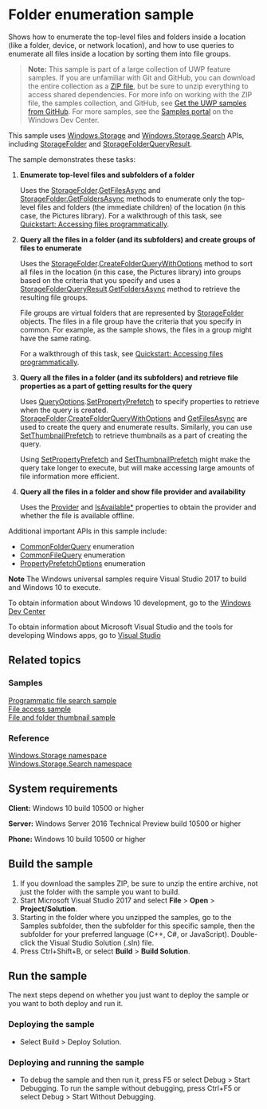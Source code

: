 ﻿<!---
  category: FilesFoldersAndLibraries
  samplefwlink: http://go.microsoft.com/fwlink/p/?LinkId=619993
--->

# Folder enumeration sample

Shows how to enumerate the top-level files and folders inside a location (like a folder, device, or network location), 
and how to use queries to enumerate all files inside a location by sorting them into file groups.

> **Note:** This sample is part of a large collection of UWP feature samples. 
> If you are unfamiliar with Git and GitHub, you can download the entire collection as a 
> [ZIP file](https://github.com/Microsoft/Windows-universal-samples/archive/master.zip), but be 
> sure to unzip everything to access shared dependencies. For more info on working with the ZIP file, 
> the samples collection, and GitHub, see [Get the UWP samples from GitHub](https://aka.ms/ovu2uq). 
> For more samples, see the [Samples portal](https://aka.ms/winsamples) on the Windows Dev Center. 

This sample uses [Windows.Storage](https://msdn.microsoft.com/library/windows/apps/br227346) and [Windows.Storage.Search](https://msdn.microsoft.com/library/windows/apps/br208106) APIs, including [StorageFolder](https://msdn.microsoft.com/library/windows/apps/br227230) and [StorageFolderQueryResult](https://msdn.microsoft.com/library/windows/apps/br208066).

The sample demonstrates these tasks:

1.  **Enumerate top-level files and subfolders of a folder**

    Uses the [StorageFolder](https://msdn.microsoft.com/library/windows/apps/br227230).[GetFilesAsync](https://msdn.microsoft.com/library/windows/apps/br227273) 
and [StorageFolder.GetFoldersAsync](https://msdn.microsoft.com/library/windows/apps/br227279) methods to enumerate only the top-level files and folders (the immediate children) of the location (in this case, the Pictures library). For a walkthrough of this task, see [Quickstart: Accessing files programmatically](https://msdn.microsoft.com/library/windows/apps/jj150596).

2.  **Query all the files in a folder (and its subfolders) and create groups of files to enumerate**

    Uses the [StorageFolder](https://msdn.microsoft.com/library/windows/apps/br227230).[CreateFolderQueryWithOptions](https://msdn.microsoft.com/library/windows/apps/br211592) method to sort all files in the location (in this case, the Pictures library) into groups based on the criteria that you specify and uses a [StorageFolderQueryResult](https://msdn.microsoft.com/library/windows/apps/br208066).[GetFoldersAsync](https://msdn.microsoft.com/library/windows/apps/br208072) method to retrieve the resulting file groups.

    File groups are virtual folders that are represented by [StorageFolder](https://msdn.microsoft.com/library/windows/apps/br227230) objects. The files in a file group have the criteria that you specify in common. For example, as the sample shows, the files in a group might have the same rating.

    For a walkthrough of this task, see [Quickstart: Accessing files programmatically](https://msdn.microsoft.com/library/windows/apps/jj150596).

3.  **Query all the files in a folder (and its subfolders) and retrieve file properties as a part of getting results for the query**

    Uses [QueryOptions](https://msdn.microsoft.com/library/windows/apps/br207995).[SetPropertyPrefetch](https://msdn.microsoft.com/library/windows/apps/hh973319) to specify properties to retrieve when the query is created. [StorageFolder](https://msdn.microsoft.com/library/windows/apps/br227230).[CreateFolderQueryWithOptions](https://msdn.microsoft.com/library/windows/apps/br211592) and [GetFilesAsync](https://msdn.microsoft.com/library/windows/apps/br227273) are used to create the query and enumerate results. Similarly, you can use [SetThumbnailPrefetch](https://msdn.microsoft.com/library/windows/apps/hh973320) to retrieve thumbnails as a part of creating the query.

    Using [SetPropertyPrefetch](https://msdn.microsoft.com/library/windows/apps/hh973319) and [SetThumbnailPrefetch](https://msdn.microsoft.com/library/windows/apps/hh973320) might make the query take longer to execute, but will make accessing large amounts of file information more efficient.

4.  **Query all the files in a folder and show file provider and availability**

    Uses the [Provider](https://msdn.microsoft.com/library/windows/apps/windows.storage.storagefile.provider.aspx) and [IsAvailable*]() properties to obtain the provider and whether the file is available offline.

Additional important APIs in this sample include:

-   [CommonFolderQuery](https://msdn.microsoft.com/library/windows/apps/br207957) enumeration
-   [CommonFileQuery](https://msdn.microsoft.com/library/windows/apps/br207956) enumeration
-   [PropertyPrefetchOptions](https://msdn.microsoft.com/library/windows/apps/hh973317) enumeration

**Note** The Windows universal samples require Visual Studio 2017 to build and Windows 10 to execute.
 
To obtain information about Windows 10 development, go to the [Windows Dev Center](http://go.microsoft.com/fwlink/?LinkID=532421)

To obtain information about Microsoft Visual Studio and the tools for developing Windows apps, go to [Visual Studio](http://go.microsoft.com/fwlink/?LinkID=532422)

## Related topics

### Samples

[Programmatic file search sample](http://go.microsoft.com/fwlink/p/?linkid=231532)  
[File access sample](http://go.microsoft.com/fwlink/p/?linkid=231445)  
[File and folder thumbnail sample](http://go.microsoft.com/fwlink/p/?linkid=231522)  

### Reference

[Windows.Storage namespace](https://msdn.microsoft.com/library/windows/apps/br227346)  
[Windows.Storage.Search namespace](https://msdn.microsoft.com/library/windows/apps/br208106)  

## System requirements

**Client:** Windows 10 build 10500 or higher

**Server:** Windows Server 2016 Technical Preview build 10500 or higher

**Phone:** Windows 10 build 10500 or higher

## Build the sample

1. If you download the samples ZIP, be sure to unzip the entire archive, not just the folder with the sample you want to build. 
2. Start Microsoft Visual Studio 2017 and select **File** \> **Open** \> **Project/Solution**.
3. Starting in the folder where you unzipped the samples, go to the Samples subfolder, then the subfolder for this specific sample, then the subfolder for your preferred language (C++, C#, or JavaScript). Double-click the Visual Studio Solution (.sln) file.
4. Press Ctrl+Shift+B, or select **Build** \> **Build Solution**.

## Run the sample

The next steps depend on whether you just want to deploy the sample or you want to both deploy and run it.

### Deploying the sample

- Select Build > Deploy Solution. 

### Deploying and running the sample

- To debug the sample and then run it, press F5 or select Debug >  Start Debugging. To run the sample without debugging, press Ctrl+F5 or select Debug > Start Without Debugging. 
